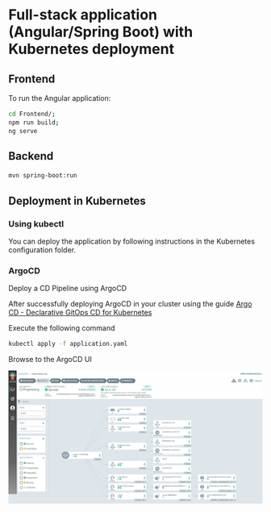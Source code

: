 # Full-stack application (Angular/Spring Boot) with Kubernetes deployment

## Frontend

To run the Angular application:

```sh
cd Frontend/;
npm run build;
ng serve
```

## Backend

```sh
mvn spring-boot:run
```

## Deployment in Kubernetes

### Using kubectl

You can deploy the application by following instructions in the Kubernetes configuration folder.

### ArgoCD

Deploy a CD Pipeline using ArgoCD

After successfully deploying ArgoCD in your cluster using the guide [Argo CD - Declarative GitOps CD for Kubernetes](https://argo-cd.readthedocs.io/en/stable/getting_started/)

Execute the following command

```sh
kubectl apply -f application.yaml
```

Browse to the ArgoCD UI

 ![ArgoCD UI](/images/ui.jpeg)
